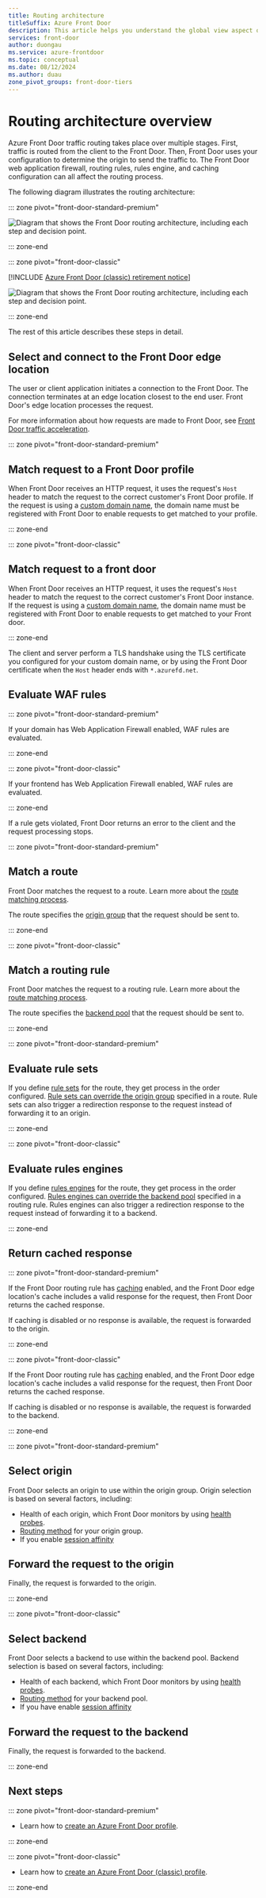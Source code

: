 ```yaml
---
title: Routing architecture
titleSuffix: Azure Front Door
description: This article helps you understand the global view aspect of Front Door's architecture.
services: front-door
author: duongau
ms.service: azure-frontdoor
ms.topic: conceptual
ms.date: 08/12/2024
ms.author: duau
zone_pivot_groups: front-door-tiers
---
```


# Routing architecture overview

Azure Front Door traffic routing takes place over multiple stages. First, traffic is routed from the client to the Front Door. Then, Front Door uses your configuration to determine the origin to send the traffic to. The Front Door web application firewall, routing rules, rules engine, and caching configuration can all affect the routing process.

The following diagram illustrates the routing architecture:

::: zone pivot="front-door-standard-premium"

![Diagram that shows the Front Door routing architecture, including each step and decision point.](media/front-door-routing-architecture/routing-process-standard-premium.png)

::: zone-end

::: zone pivot="front-door-classic"

[!INCLUDE [Azure Front Door (classic) retirement notice](../../includes/front-door-classic-retirement.md)]

![Diagram that shows the Front Door routing architecture, including each step and decision point.](media/front-door-routing-architecture/routing-process-classic.png)

::: zone-end

The rest of this article describes these steps in detail.

## Select and connect to the Front Door edge location

The user or client application initiates a connection to the Front Door. The connection terminates at an edge location closest to the end user. Front Door's edge location processes the request.

For more information about how requests are made to Front Door, see [Front Door traffic acceleration](front-door-traffic-acceleration.md).

::: zone pivot="front-door-standard-premium"

## Match request to a Front Door profile

When Front Door receives an HTTP request, it uses the request's `Host` header to match the request to the correct customer's Front Door profile. If the request is using a [custom domain name](standard-premium/how-to-add-custom-domain.md), the domain name must be registered with Front Door to enable requests to get matched to your profile.

::: zone-end

::: zone pivot="front-door-classic"

## Match request to a front door

When Front Door receives an HTTP request, it uses the request's `Host` header to match the request to the correct customer's Front Door instance. If the request is using a [custom domain name](front-door-custom-domain.md), the domain name must be registered with Front Door to enable requests to get matched to your Front door.

::: zone-end

The client and server perform a TLS handshake using the TLS certificate you configured for your custom domain name, or by using the Front Door certificate when the `Host` header ends with `*.azurefd.net`.

## Evaluate WAF rules

::: zone pivot="front-door-standard-premium"

If your domain has Web Application Firewall enabled, WAF rules are evaluated.

::: zone-end

::: zone pivot="front-door-classic"

If your frontend has Web Application Firewall enabled, WAF rules are evaluated.

::: zone-end

If a rule gets violated, Front Door returns an error to the client and the request processing stops.

::: zone pivot="front-door-standard-premium"

## Match a route

Front Door matches the request to a route. Learn more about the [route matching process](front-door-route-matching.md).

The route specifies the [origin group](standard-premium/concept-origin.md) that the request should be sent to.

::: zone-end

::: zone pivot="front-door-classic"

## Match a routing rule

Front Door matches the request to a routing rule. Learn more about the [route matching process](front-door-route-matching.md).

The route specifies the [backend pool](front-door-backend-pool.md) that the request should be sent to.

::: zone-end

::: zone pivot="front-door-standard-premium"

## Evaluate rule sets

If you define [rule sets](front-door-rules-engine.md) for the route, they get process in the order configured. [Rule sets can override the origin group](front-door-rules-engine-actions.md#RouteConfigurationOverride) specified in a route. Rule sets can also trigger a redirection response to the request instead of forwarding it to an origin.

::: zone-end

::: zone pivot="front-door-classic"

## Evaluate rules engines

If you define [rules engines](front-door-rules-engine.md) for the route, they get process in the order configured. [Rules engines can override the backend pool](front-door-rules-engine-actions.md#route-configuration-overrides) specified in a routing rule. Rules engines can also trigger a redirection response to the request instead of forwarding it to a backend.

::: zone-end

## Return cached response

::: zone pivot="front-door-standard-premium"

If the Front Door routing rule has [caching](front-door-caching.md) enabled, and the Front Door edge location's cache includes a valid response for the request, then Front Door returns the cached response.

If caching is disabled or no response is available, the request is forwarded to the origin.

::: zone-end

::: zone pivot="front-door-classic"

If the Front Door routing rule has [caching](front-door-caching.md) enabled, and the Front Door edge location's cache includes a valid response for the request, then Front Door returns the cached response.

If caching is disabled or no response is available, the request is forwarded to the backend.

::: zone-end

::: zone pivot="front-door-standard-premium"

## Select origin

Front Door selects an origin to use within the origin group. Origin selection is based on several factors, including:

- Health of each origin, which Front Door monitors by using [health probes](front-door-health-probes.md).
- [Routing method](front-door-routing-methods.md) for your origin group.
- If you enable [session affinity](front-door-routing-methods.md#affinity)

## Forward the request to the origin

Finally, the request is forwarded to the origin.

::: zone-end

::: zone pivot="front-door-classic"

## Select backend

Front Door selects a backend to use within the backend pool. Backend selection is based on several factors, including:

- Health of each backend, which Front Door monitors by using [health probes](front-door-health-probes.md).
- [Routing method](front-door-routing-methods.md) for your backend pool.
- If you have enable [session affinity](front-door-routing-methods.md#affinity)

## Forward the request to the backend

Finally, the request is forwarded to the backend.

::: zone-end

## Next steps

::: zone pivot="front-door-standard-premium"

- Learn how to [create an Azure Front Door profile](standard-premium/create-front-door-portal.md).

::: zone-end

::: zone pivot="front-door-classic"

- Learn how to [create an Azure Front Door (classic) profile](quickstart-create-front-door.md).

::: zone-end
